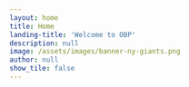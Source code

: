```yaml
---
layout: home
title: Home
landing-title: 'Welcome to OBP'
description: null
image: /assets/images/banner-ny-giants.png
author: null
show_tile: false
---
```

